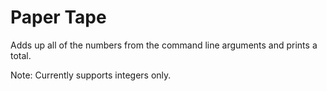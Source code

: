 # Paper Tape    

Adds up all of the numbers from the command line arguments and prints a total.

Note: Currently supports integers only.